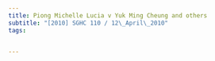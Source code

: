 ```yaml
---
title: Piong Michelle Lucia v Yuk Ming Cheung and others 
subtitle: "[2010] SGHC 110 / 12\_April\_2010"
tags:


---
```


